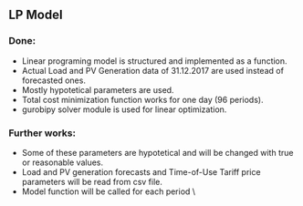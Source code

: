 ## LP Model


### Done: 
- Linear programing model is structured and implemented as a function.
- Actual Load and PV Generation data of 31.12.2017 are used instead of forecasted ones.
- Mostly hypotetical parameters are used.
- Total cost minimization function works for one day (96 periods).
- gurobipy solver module is used for linear optimization.

	
### Further works:
- Some of these parameters are hypotetical and will be changed with true or reasonable values. 
- Load and PV generation forecasts and Time-of-Use Tariff price parameters will be read from csv file.
- Model function will be called for each period
\
